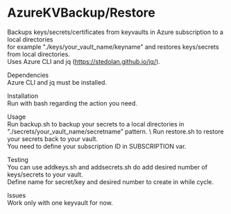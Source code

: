 # AzureKVBackup/Restore
Backups keys/secrets/certificates from keyvaults in Azure subscription to a local directories \
for example "./keys/your_vault_name/keyname" and restores keys/secrets from local directories. \
Uses Azure CLI and jq (https://stedolan.github.io/jq/).

Dependencies \
Azure CLI and jq must be installed.

Installation \
Run with bash regarding the action you need.

Usage \
Run backup.sh to backup your secrets to a local directories in "./secrets/your_vault_name/secretname" pattern. \ 
Run restore.sh to restore your secrets back to your vault. \
You need to define your subscription ID in SUBSCRIPTION var.

Testing\
You can use addkeys.sh and addsecrets.sh do add desired number of keys/secrets to your vault. \
Define name for secret/key and desired number to create in while cycle.

Issues\
Work only with one keyvault for now.
